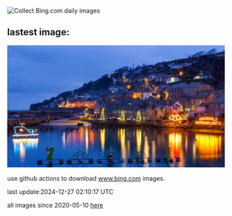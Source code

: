 ![Collect Bing.com daily images](https://github.com/counter2015/bing-daily-images/workflows/Collect%20Bing.com%20daily%20images/badge.svg)
## lastest image:
![](images/img.jpg)

use github actions to download www.bing.com images.

last update:2024-12-27 02:10:17 UTC

all images since 2020-05-10 [here](https://github.com/counter2015/bing-daily-images/tree/master/images) 
